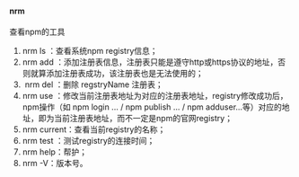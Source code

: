 #### nrm 
查看npm的工具
1. nrm ls ：查看系统npm registry信息；
2. nrm add <regstryName> <registryHttpOrHttps>：添加注册表信息，注册表只能是遵守http或https协议的地址，否则就算添加注册表成功，该注册表也是无法使用的；
3.  nrm del <regstryName>：删除 regstryName 注册表；
4. nrm use <regstryName>：修改当前注册表地址为<regstryName>对应的注册表地址，registry修改成功后，npm操作（如 npm login ... / npm publish ... / npm adduser...等）对应的地址，即为当前注册表地址，而不一定是npm的官网registry；
5. nrm current：查看当前registry的名称；
6. nrm test ：测试registry的连接时间；
7. nrm help：帮护；
8. nrm -V：版本号。
